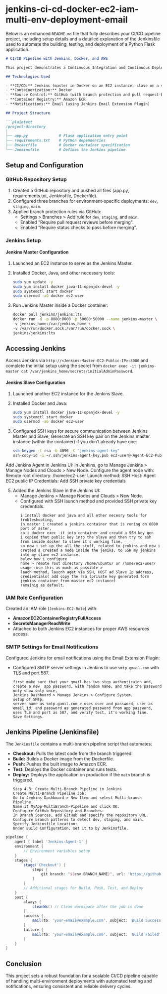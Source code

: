 # jenkins-ci-cd-docker-ec2-iam-multi-env-deployment-email
Below is an enhanced `README.md` file that fully describes your CI/CD pipeline project, including setup details and a detailed explanation of the Jenkinsfile used to automate the building, testing, and deployment of a Python Flask application.

```markdown
# CI/CD Pipeline with Jenkins, Docker, and AWS

This project demonstrates a Continuous Integration and Continuous Deployment (CI/CD) pipeline using Jenkins with master-slave architecture, Docker containerization, and AWS services. The pipeline automates the deployment of a Python Flask application across multiple environments.

## Technologies Used

- **CI/CD:** Jenkins (master in Docker on an EC2 instance, slave on a separate EC2 instance)
- **Containerization:** Docker
- **Source Control:** GitHub (with branch protection and pull request-based merging)
- **Container Registry:** Amazon ECR
- **Notifications:** Email (using Jenkins Email Extension Plugin)

## Project Structure

```plaintext
/project-directory
│
├── app.py              # Flask application entry point
├── requirements.txt    # Python dependencies
├── Dockerfile          # Docker container specification
└── Jenkinsfile         # Defines the Jenkins pipeline
```

## Setup and Configuration

### GitHub Repository Setup

1. Created a GitHub repository and pushed all files (app.py, requirements.txt, Jenkinsfile, Dockerfile).
2. Configured three branches for environment-specific deployments: `dev`, `staging`, `main`.
3. Applied branch protection rules via GitHub:
   - Settings > Branches > Add rule for `dev`, `staging`, and `main`.
   - Enabled "Require pull request reviews before merging".
   - Enabled "Require status checks to pass before merging".

### Jenkins Setup

#### Jenkins Master Configuration

1. Launched an EC2 instance to serve as the Jenkins Master.
2. Installed Docker, Java, and other necessary tools:
   ```bash
   sudo yum update -y
   sudo yum install docker java-11-openjdk-devel -y
   sudo systemctl start docker
   sudo usermod -aG docker ec2-user
   ```

3. Run Jenkins Master inside a Docker container:
   ```bash
   docker pull jenkins/jenkins:lts
   docker run -d -p 8080:8080 -p 50000:50000 --name jenkins-master \
   -v jenkins_home:/var/jenkins_home \
   -v /var/run/docker.sock:/var/run/docker.sock \
   jenkins/jenkins:lts
   ```

## Accessing Jenkins

Access Jenkins via `http://<Jenkins-Master-EC2-Public-IP>:8080` and complete the initial setup using the secret from `docker exec -it jenkins-master cat /var/jenkins_home/secrets/initialAdminPassword`.

#### Jenkins Slave Configuration

1. Launched another EC2 instance for the Jenkins Slave.
2. Installed Docker and Java:
   ```bash
   sudo yum install docker java-11-openjdk-devel -y
   sudo systemctl start docker
   sudo usermod -aG docker ec2-user
   ```

3. Configured SSH keys for secure communication between Jenkins Master and Slave,
   Generate an SSH key pair on the Jenkins master instance (within the container) if you don’t already have one:
   ```bash
   ssh-keygen -t rsa -b 4096 -C "jenkins-agent-key"
   ssh-copy-id -i ~/.ssh/jenkins-agent-key.pub ec2-user@<Agent-EC2-Public-IP>
   ```
  Add Jenkins Agent in Jenkins UI:
  In Jenkins, go to Manage Jenkins > Manage Nodes and Clouds > New Node.
  Configure the agent node with:
  Remote root directory: /home/ec2-user
  Launch method: SSH
  Host: Agent EC2 public IP
  Credentials: Add SSH private key credentials

5. Added the Jenkins Slave in the Jenkins UI:
   - Manage Jenkins > Manage Nodes and Clouds > New Node.
   - Configured with SSH launch method and provided SSH private key credentials.
      ```
     i install docker and java and all other necesry tools for trobleshooting, 
     in master i created a jenkins container that is runing on 8080 port of aster, 
     so i docker exec -it into container and creatd a SSH key gen 
     i copied that public key into the slave and then try to ssh from inside docker to slave it's working fine, 
     so now i set-up the all the stuff, related to jenkins and now i cretaed a created a node inside the jeniks, to SSH my jenkins into my slave ec2 instance,
     below how i configure 
     name > remote root directory /home/ubuntu/ or /home/ec2-user/ usage :use this as much as possible >
     lauch method, laucnh aget via SSH, HOST ad Slave Ip address, 
     credientials( add copy the rsa (private key generated form jenkins container from master ec2 instance)
     remainig as default.
     ```

### IAM Role Configuration

Created an IAM role (`Jenkins-EC2-Role`) with:
- **AmazonEC2ContainerRegistryFullAccess**
- **SecretsManagerReadWrite**
- Attached to both Jenkins EC2 instances for proper AWS resources access.

### SMTP Settings for Email Notifications

Configured Jenkins for email notifications using the Email Extension Plugin:
- Configured SMTP server settings in Jenkins to use `smtp.gmail.com` with TLS and port 587.
   ```
   first make sure that your gmail has two step authenticaion and, create a new  app password, with random name, and take the password only show only once,
   Jenkins Dashboard > Manage Jenkins > Configure System. 
   setup of SMTp;
   server name as smtp.gamil.com > uses user and password, user as email_id; and password as generated password from app password, 
   uses TLS and port as 587, and verify test, it's working fine.
   Save Settings.
   ```

## Jenkins Pipeline (Jenkinsfile)

The `Jenkinsfile` contains a multi-branch pipeline script that automates:
- **Checkout:** Pulls the latest code from the branch triggered.
- **Build:** Builds a Docker image from the Dockerfile.
- **Push:** Pushes the built image to Amazon ECR.
- **Test:** Deploys the Docker container and runs tests.
- **Deploy:** Deploys the application on production if the `main` branch is triggered.
   ```
   Step 4.3: Create Multi-Branch Pipeline in Jenkins
   Create Multi-Branch Pipeline Job:
   Go to Jenkins Dashboard > New Item and select Multi-branch Pipeline.
   Name it MyApp-MultiBranch-Pipeline and click OK.
   Configure GitHub Repository and Branches:
   In Branch Sources, add GitHub and specify the repository URL.
   Configure branch patterns to detect dev, staging, and main.
   Specify Jenkinsfile Location:
   Under Build Configuration, set it to by Jenkinsfile.
   ```

```groovy
pipeline {
    agent { label 'Jenkins-Agent-1' }
    environment {
        // Environment variables setup
    }
    stages {
        stage('Checkout') {
            steps {
                git branch: "${env.BRANCH_NAME}", url: 'https://github.com/yourusername/yourprojectname.git'
            }
        }
        // Additional stages for Build, Push, Test, and Deploy
    }
    post {
        always {
            cleanWs() // Clean workspace after the job is done
        }
        success {
            mail(to: 'your-email@example.com', subject: 'Build Success', body: 'Successful Build')
        }
        failure {
            mail(to: 'your-email@example.com', subject: 'Build Failed', body: 'Failed Build')
        }
    }
}
```
## Conclusion

This project sets a robust foundation for a scalable CI/CD pipeline capable of handling multi-environment deployments with automated testing and notifications, ensuring consistent and reliable delivery cycles.
